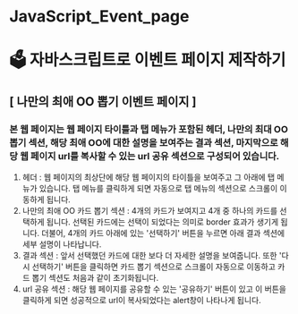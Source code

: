 # JavaScript_Event_page

# 🗳️ 자바스크립트로 이벤트 페이지 제작하기

## [ 나만의 최애 OO 뽑기 이벤트 페이지 ]

### 본 웹 페이지는 웹 페이지 타이틀과 탭 메뉴가 포함된 헤더, 나만의 최대 OO 뽑기 섹션, 해당 최애 OO에 대한 설명을 보여주는 결과 섹션, 마지막으로 해당 웹 페이지 url를 복사할 수 있는 url 공유 섹션으로 구성되어 있습니다.

1. 헤더 : 웹 페이지의 최상단에 해당 웹 페이지의 타이틀을 보여주고 그 아래에 탭 메뉴가 있습니다. 탭 메뉴를 클릭하게 되면 자동으로 탭 메뉴의 섹션으로 스크롤이 이동하게 됩니다.
2. 나만의 최애 OO 카드 뽑기 섹션 : 4개의 카드가 보여지고 4개 중 하나의 카드를 선택하게 됩니다. 선택된 카드에는 선택이 되었다는 의미로 border 효과가 생기게 됩니다. 더불어, 4개의 카드 아래에 있는 '선택하기' 버튼을 누르면 아래 결과 섹션에 세부 설명이 나타납니다.
3. 결과 섹션 : 앞서 선택했던 카드에 대한 보다 더 자세한 설명을 보여줍니다. 또한 '다시 선택하기' 버튼을 클릭하면 카드 뽑기 섹션으로 스크롤이 자동으로 이동하고 카드 뽑기 섹션도 처음과 같이 초기화됩니다.
4. url 공유 섹션 : 해당 웹 페이지를 공유할 수 있는 '공유하기' 버튼이 있고 이 버튼을 클릭하게 되면 성공적으로 url이 복사되었다는 alert창이 나타나게 됩니다.
